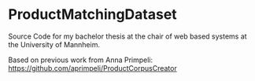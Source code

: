 # ProductMatchingDataset

Source Code for my bachelor thesis at the chair of web based systems at the University of Mannheim.

Based on previous work from Anna Primpeli: https://github.com/aprimpeli/ProductCorpusCreator
